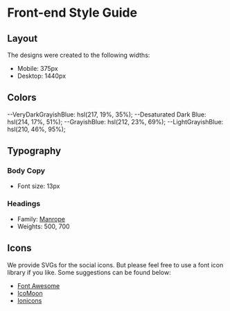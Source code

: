 # Front-end Style Guide

## Layout

The designs were created to the following widths:

- Mobile: 375px
- Desktop: 1440px

## Colors

--VeryDarkGrayishBlue: hsl(217, 19%, 35%);
--Desaturated Dark Blue: hsl(214, 17%, 51%);
--GrayishBlue: hsl(212, 23%, 69%);
--LightGrayishBlue: hsl(210, 46%, 95%);

## Typography

### Body Copy

- Font size: 13px

### Headings

- Family: [Manrope](https://fonts.google.com/specimen/Manrope)
- Weights: 500, 700

## Icons

We provide SVGs for the social icons. But please feel free to use a font icon library if you like. Some suggestions can be found below:

- [Font Awesome](https://fontawesome.com)
- [IcoMoon](https://icomoon.io)
- [Ionicons](https://ionicons.com)